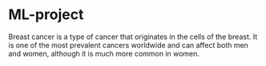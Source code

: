 # ML-project
Breast cancer is a type of cancer that originates in the cells of the breast. It is one of the most prevalent cancers worldwide and can affect both men and women, although it is much more common in women.
